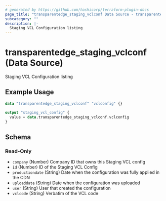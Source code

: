 ```yaml
---
# generated by https://github.com/hashicorp/terraform-plugin-docs
page_title: "transparentedge_staging_vclconf Data Source - transparentedge"
subcategory: ""
description: |-
  Staging VCL Configuration listing
---
```


# transparentedge_staging_vclconf (Data Source)

Staging VCL Configuration listing

## Example Usage

```terraform
data "transparentedge_staging_vclconf" "vclconfig" {}

output "staging_vcl_config" {
  value = data.transparentedge_staging_vclconf.vclconfig
}
```

<!-- schema generated by tfplugindocs -->
## Schema

### Read-Only

- `company` (Number) Company ID that owns this Staging VCL config
- `id` (Number) ID of the Staging VCL Config
- `productiondate` (String) Date when the configuration was fully applied in the CDN
- `uploaddate` (String) Date when the configuration was uploaded
- `user` (String) User that created the configuration
- `vclcode` (String) Verbatim of the VCL code
